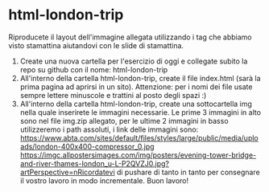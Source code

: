 # html-london-trip

Riproducete il layout dell'immagine allegata utilizzando i tag che abbiamo visto stamattina aiutandovi con le slide di stamattina.
1. Create una nuova cartella per l'esercizio di oggi e collegate subito la repo su github con il nome: html-london-trip
2. All'interno della cartella html-london-trip, create il file index.html (sarà la prima pagina ad aprirsi in un sito).
Attenzione: per i nomi dei file usate sempre lettere minuscole e trattini al posto degli spazi :)
3. All'interno della cartella html-london-trip, create una sottocartella img nella quale inserirete le immagini necessarie.
Le prime 3 immagini in alto sono nel file img.zip allegato, per le ultime 2 immagini in basso utilizzeremo i path assoluti, i link delle immagini sono:
https://www.abta.com/sites/default/files/styles/large/public/media/uploads/london-400x400-compressor_0.jpg
https://imgc.allpostersimages.com/img/posters/evening-tower-bridge-and-river-thames-london_u-L-P2QVZJ0.jpg?artPerspective=nRicordatevi di pushare di tanto in tanto per consegnare il vostro lavoro in modo incrementale.
Buon lavoro!